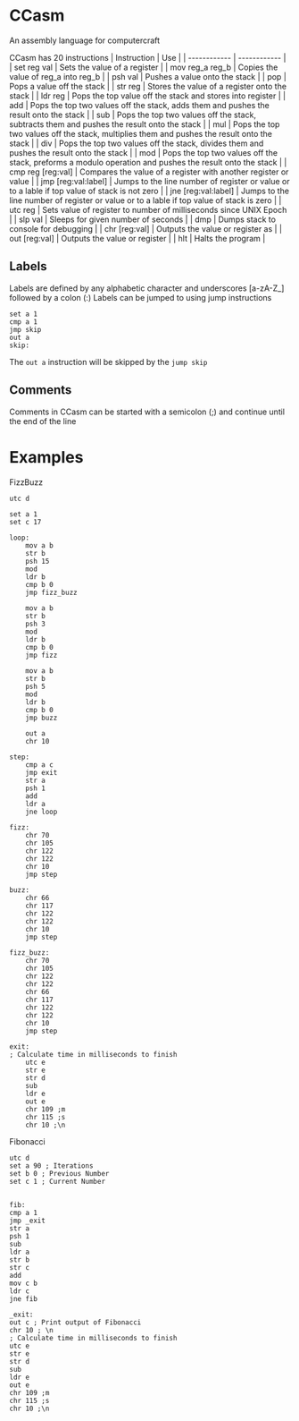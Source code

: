 # CCasm
An assembly language for computercraft

CCasm has 20 instructions
|  Instruction | Use  |
| ------------ | ------------ |
| set reg val | Sets the value of a register |
| mov reg_a reg_b | Copies the value of reg_a into reg_b |
| psh val | Pushes a value onto the stack |
| pop | Pops a value off the stack |
| str reg | Stores the value of a register onto the stack |
| ldr reg | Pops the top value off the stack and stores into register |
| add | Pops the top two values off the stack, adds them and pushes the result onto the stack |
| sub | Pops the top two values off the stack, subtracts them and pushes the result onto the stack |
| mul | Pops the top two values off the stack, multiplies them and pushes the result onto the stack |
| div | Pops the top two values off the stack, divides them and pushes the result onto the stack |
| mod | Pops the top two values off the stack, preforms a modulo operation and pushes the result onto the stack |
| cmp reg [reg:val] | Compares the value of a register with another register or value |
| jmp [reg:val:label] | Jumps to the line number of register or value or to a lable if top value of stack is not zero |
| jne [reg:val:label] | Jumps to the line number of register or value or to a lable if top value of stack is zero |
| utc reg | Sets value of register to number of milliseconds since UNIX Epoch |
| slp val | Sleeps for given number of seconds |
| dmp | Dumps stack to console for debugging |
| chr [reg:val] | Outputs the value or register as  |
| out [reg:val] | Outputs the value or register |
| hlt | Halts the program |

## Labels
Labels are defined by any alphabetic character and underscores [a-zA-Z_] followed by a colon (:)
Labels can be jumped to using jump instructions
```
set a 1
cmp a 1
jmp skip
out a
skip:
```
The `out a` instruction will be skipped by the `jump skip`

## Comments
Comments in CCasm can be started with a semicolon (;) and continue until the end of the line

# Examples

FizzBuzz
```
utc d

set a 1
set c 17

loop:
    mov a b
    str b
    psh 15
    mod
    ldr b
    cmp b 0
    jmp fizz_buzz

    mov a b
    str b
    psh 3
    mod
    ldr b
    cmp b 0
    jmp fizz

    mov a b
    str b
    psh 5
    mod
    ldr b
    cmp b 0
    jmp buzz

    out a
    chr 10

step:
    cmp a c
    jmp exit
    str a
    psh 1
    add
    ldr a
    jne loop

fizz:
    chr 70
    chr 105
    chr 122
    chr 122
    chr 10
    jmp step

buzz:
    chr 66
    chr 117
    chr 122
    chr 122
    chr 10
    jmp step

fizz_buzz:
    chr 70
    chr 105
    chr 122
    chr 122
    chr 66
    chr 117
    chr 122
    chr 122
    chr 10
    jmp step

exit:
; Calculate time in milliseconds to finish
    utc e
    str e
    str d
    sub
    ldr e
    out e
    chr 109 ;m
    chr 115 ;s
    chr 10 ;\n
```

Fibonacci
```
utc d
set a 90 ; Iterations
set b 0 ; Previous Number
set c 1 ; Current Number


fib:
cmp a 1
jmp _exit
str a
psh 1
sub
ldr a
str b
str c
add
mov c b
ldr c
jne fib

_exit:
out c ; Print output of Fibonacci
chr 10 ; \n
; Calculate time in milliseconds to finish
utc e
str e
str d
sub
ldr e
out e
chr 109 ;m
chr 115 ;s
chr 10 ;\n
```
